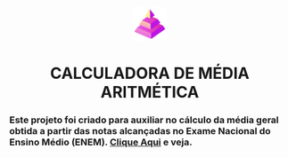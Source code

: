 <div align="center"><img src="assets/img/favicon.png" style="width:60px;"></div>

<div align="center"><h1>CALCULADORA DE MÉDIA ARITMÉTICA</h1></div>

### Este projeto foi criado para auxiliar no cálculo da média geral obtida a partir das notas alcançadas no Exame Nacional do Ensino Médio (ENEM). [Clique Aqui](https://anadiasc.github.io/calculadora-medias/) e veja.